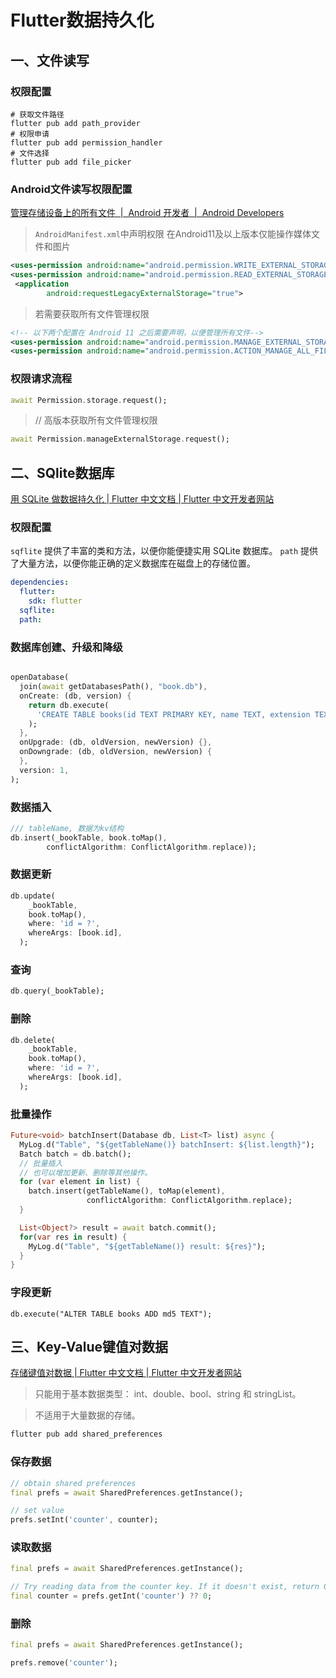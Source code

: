 # Flutter数据持久化

## 一、文件读写

### 权限配置

```shell
# 获取文件路径
flutter pub add path_provider
# 权限申请
flutter pub add permission_handler
# 文件选择
flutter pub add file_picker
```

### Android文件读写权限配置

[管理存储设备上的所有文件  |  Android 开发者  |  Android Developers](https://developer.android.com/training/data-storage/manage-all-files)

> `AndroidManifest.xml`中声明权限
> 在Android11及以上版本仅能操作媒体文件和图片

```xml
<uses-permission android:name="android.permission.WRITE_EXTERNAL_STORAGE" />
<uses-permission android:name="android.permission.READ_EXTERNAL_STORAGE" />
 <application
        android:requestLegacyExternalStorage="true">

```

> 若需要获取所有文件管理权限

```xml
<!-- 以下两个配置在 Android 11 之后需要声明，以便管理所有文件-->
<uses-permission android:name="android.permission.MANAGE_EXTERNAL_STORAGE" />
<uses-permission android:name="android.permission.ACTION_MANAGE_ALL_FILES_ACCESS_PERMISSION" />
```

### 权限请求流程

```dart
await Permission.storage.request();
```

> // 高版本获取所有文件管理权限
```dart
await Permission.manageExternalStorage.request();
```


## 二、SQlite数据库

[用 SQLite 做数据持久化 | Flutter 中文文档 | Flutter 中文开发者网站](https://flutter.cn/docs/cookbook/persistence/sqlite)

### 权限配置

`sqflite` 提供了丰富的类和方法，以便你能便捷实用 SQLite 数据库。
`path` 提供了大量方法，以便你能正确的定义数据库在磁盘上的存储位置。

```yaml
dependencies:
  flutter:
    sdk: flutter
  sqflite:
  path:
```

### 数据库创建、升级和降级
```dart

openDatabase(
  join(await getDatabasesPath(), "book.db"),
  onCreate: (db, version) {
    return db.execute(
      'CREATE TABLE books(id TEXT PRIMARY KEY, name TEXT, extension TEXT, bookUrl TEXT)',
    );
  },
  onUpgrade: (db, oldVersion, newVersion) {},
  onDowngrade: (db, oldVersion, newVersion) {
  },
  version: 1,
);

```

### 数据插入

```dart
/// tableName, 数据为kv结构
db.insert(_bookTable, book.toMap(),
        conflictAlgorithm: ConflictAlgorithm.replace));
```

### 数据更新
```dart
db.update(
    _bookTable,
    book.toMap(),
    where: 'id = ?',
    whereArgs: [book.id],
  );
```

### 查询
```dart
db.query(_bookTable);
```

### 删除

```dart
db.delete(
    _bookTable,
    book.toMap(),
    where: 'id = ?',
    whereArgs: [book.id],
  );
```

### 批量操作

```dart
Future<void> batchInsert(Database db, List<T> list) async {
  MyLog.d("Table", "${getTableName()} batchInsert: ${list.length}");
  Batch batch = db.batch();
  // 批量插入
  // 也可以增加更新、删除等其他操作。
  for (var element in list) {
    batch.insert(getTableName(), toMap(element),
                 conflictAlgorithm: ConflictAlgorithm.replace);
  }

  List<Object?> result = await batch.commit();
  for(var res in result) {
    MyLog.d("Table", "${getTableName()} result: ${res}");
  }
}
```

### 字段更新

```
db.execute("ALTER TABLE books ADD md5 TEXT");
```






## 三、Key-Value键值对数据

[存储键值对数据 | Flutter 中文文档 | Flutter 中文开发者网站](https://flutter.cn/docs/cookbook/persistence/key-value)

> 只能用于基本数据类型： int、double、bool、string 和 stringList。

> 不适用于大量数据的存储。


```bash
flutter pub add shared_preferences 
```

### 保存数据

```dart
// obtain shared preferences
final prefs = await SharedPreferences.getInstance();

// set value
prefs.setInt('counter', counter);
```

### 读取数据

```dart
final prefs = await SharedPreferences.getInstance();

// Try reading data from the counter key. If it doesn't exist, return 0.
final counter = prefs.getInt('counter') ?? 0;
```

### 删除

```dart
final prefs = await SharedPreferences.getInstance();

prefs.remove('counter');
```
